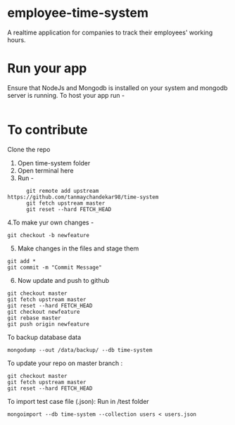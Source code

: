 # employee-time-system
A realtime application for companies to track their employees' working hours.

# Run your app
Ensure that NodeJs and Mongodb is installed on your system and mongodb server is running.
To host your app run -
```npm start
```

# To contribute
Clone the repo

1. Open time-system folder
2. Open terminal here
3. Run - 
```
      git remote add upstream https://github.com/tanmaychandekar98/time-system
      git fetch upstream master
      git reset --hard FETCH_HEAD
```
4.To make yur own changes - 
```
git checkout -b newfeature
```
5. Make changes in the files and stage them
```
git add *
git commit -m "Commit Message"
```
6. Now update and push to github
```
git checkout master
git fetch upstream master
git reset --hard FETCH_HEAD
git checkout newfeature
git rebase master
git push origin newfeature
```


To backup database data
```
mongodump --out /data/backup/ --db time-system
```

To update your repo on master branch : 
```
git checkout master
git fetch upstream master
git reset --hard FETCH_HEAD
```

To import test case file (.json):
Run in /test folder
```
mongoimport --db time-system --collection users < users.json
```
